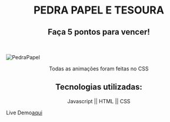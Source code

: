 <h1 align="center">PEDRA PAPEL E TESOURA</h1>   
<h2 align="center">Faça 5 pontos para vencer!</h2></br>

![PedraPapel](https://user-images.githubusercontent.com/117871176/236243339-b214b1c7-0940-4e2a-a8a7-734f05e21ae0.png)

<div align="center">
  <p>Todas as animações foram feitas no CSS</p>
  <h2>Tecnologias utilizadas:</h2>
  <p>Javascript || HTML || CSS</p>
</div>


Live Demo[aqui](https://gmarcondes00.github.io/Rock-Paper-Scissor/)
